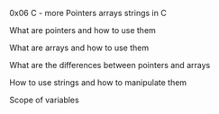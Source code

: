 0x06 C - more Pointers arrays strings in C

What are pointers and how to use them

What are arrays and how to use them

What are the differences between pointers and arrays

How to use strings and how to manipulate them

Scope of variables

